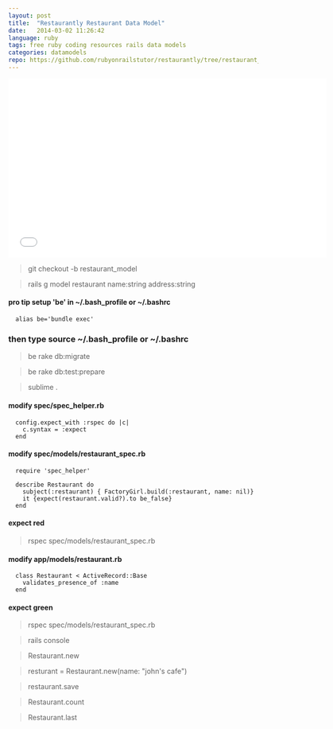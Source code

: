 ```yaml
---
layout: post
title:  "Restaurantly Restaurant Data Model"
date:   2014-03-02 11:26:42
language: ruby
tags: free ruby coding resources rails data models
categories: datamodels
repo: https://github.com/rubyonrailstutor/restaurantly/tree/restaurant_model
---
```



<iframe width="640" height="360" src="//www.youtube.com/embed/9yxyw0SMMCs?vq=hd1080" frameborder="0" allowfullscreen></iframe>

> git checkout -b restaurant_model

> rails g model restaurant name:string address:string 

#### pro tip setup 'be' in ~/.bash_profile or ~/.bashrc

```
  alias be='bundle exec'
```

### then type source ~/.bash_profile or ~/.bashrc

> be rake db:migrate

> be rake db:test:prepare

> sublime .

#### modify spec/spec_helper.rb

```
  config.expect_with :rspec do |c|
    c.syntax = :expect
  end
```

#### modify spec/models/restaurant_spec.rb

```
  require 'spec_helper'

  describe Restaurant do
    subject(:restaurant) { FactoryGirl.build(:restaurant, name: nil)}
    it {expect(restaurant.valid?).to be_false}
  end
```

#### expect red

> rspec spec/models/restaurant_spec.rb

#### modify app/models/restaurant.rb

```
  class Restaurant < ActiveRecord::Base
    validates_presence_of :name
  end
```

#### expect green

> rspec spec/models/restaurant_spec.rb

> rails console

> Restaurant.new

> resturant = Restaurant.new(name: "john's cafe")

> restaurant.save

> Restaurant.count

> Restaurant.last
